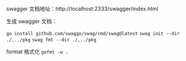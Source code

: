 swagger 文档地址：http://localhost:2333/swagger/index.html

生成 swagger 文档：

`go install github.com/swaggo/swag/cmd/swag@latest`
`swag init --dir ./,../pkg`
`swag fmt --dir ./,../pkg`

format 格式化
`gofmt -w .`
